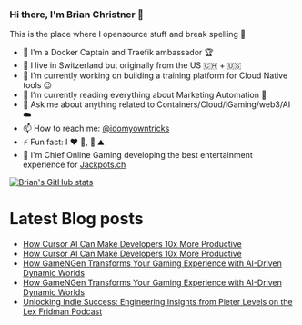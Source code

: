 ### Hi there, I'm Brian Christner 👋
This is the place where I opensource stuff and break spelling :rofl:

- 🐳 I'm a Docker Captain and Traefik ambassador :trophy:
- 📍 I live in Switzerland but originally from the US :switzerland: + :us:
- 🔭 I’m currently working on building a training platform for Cloud Native tools :wink:
- 🌱 I’m currently reading everything about Marketing Automation :book:
- 💬 Ask me about anything related to Containers/Cloud/iGaming/web3/AI :cloud:
- 📫 How to reach me: [@idomyowntricks](https://twitter.com/idomyowntricks)
- ⚡ Fun fact: I :heart: :bicyclist:, :ski: :mountain:
- 🎰 I'm Chief Online Gaming developing the best entertainment experience for [Jackpots.ch](https://www.jackpots.ch)

[![Brian's GitHub stats](https://github-readme-stats.vercel.app/api?username=vegasbrianc&show_icons=true&theme=dark)](https://github.com/anuraghazra/github-readme-stats)


# Latest Blog posts
<!-- BLOG-POST-LIST:START -->
- [How Cursor AI Can Make Developers 10x More Productive](https://dev.to/vegasbrianc/how-cursor-ai-can-make-developers-10x-more-productive-2oh2)
- [How Cursor AI Can Make Developers 10x More Productive](https://brianchristner.io/how-cursor-ai-can-make-developers-10x-more-productive/)
- [How GameNGen Transforms Your Gaming Experience with AI-Driven Dynamic Worlds](https://dev.to/vegasbrianc/how-gamengen-transforms-your-gaming-experience-with-ai-driven-dynamic-worlds-aea)
- [How GameNGen Transforms Your Gaming Experience with AI-Driven Dynamic Worlds](https://brianchristner.io/how-gamengen-transforms-your-gaming-experience-with-ai-driven-dynamic-worlds-2/)
- [Unlocking Indie Success: Engineering Insights from Pieter Levels on the Lex Fridman Podcast](https://dev.to/vegasbrianc/unlocking-indie-success-engineering-insights-from-pieter-levels-on-the-lex-fridman-podcast-1m94)
<!-- BLOG-POST-LIST:END -->
